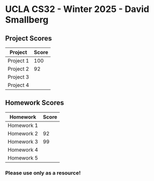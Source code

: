 # UCLA CS32 - Winter 2025 - David Smallberg

## Project Scores
| Project  | Score |
|----------|------|
| Project 1 |100|
| Project 2 |92|
| Project 3 ||
| Project 4 |   |

## Homework Scores
| Homework  | Score |
|----------|------|
| Homework 1 |   |
| Homework 2 |92|
| Homework 3 |99|
| Homework 4 |   |
| Homework 5 |   |

### Please use only as a resource!
